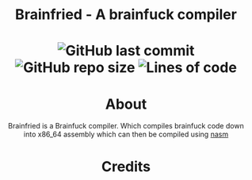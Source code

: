 <div align="center">
  <h1>Brainfried - A brainfuck compiler<h1/>
  <img alt="GitHub last commit" src="https://img.shields.io/github/last-commit/ScriptLineStudios/Brainfried">
  <img alt="GitHub repo size" src="https://img.shields.io/github/repo-size/ScriptLineStudios/Brainfried">
  <img alt="Lines of code" src="https://img.shields.io/tokei/lines/github/ScriptLineStudios/Brainfried">

  <h1>About</h1>
    Brainfried is a Brainfuck compiler. Which compiles brainfuck code down into x86_64 assembly which can then be compiled using <a href="https://www.nasm.us/">nasm<a/>
</div>
    


<div align="center">
  <h1>Credits</h1>
</div>
    

